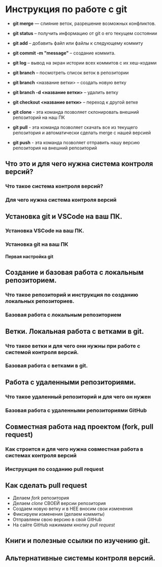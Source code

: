 # Инструкция по работе с git

* **git merge** — слияние веток, разрешение возможных конфликтов.

* **git status** – получить информацию от git о его текущем состоянии

* **git add** – добавить файл или файлы к следующему коммиту

* **git commit -m "message"** – создание коммита.

* **git log** – вывод на экран истории всех коммитов с их хеш-кодами

* **git branch** – посмотреть список веток в репозитории

* **git branch** <название ветки> – создать новую ветку

* **git branch -d <название ветки>** – удалить ветку

* **git checkout <название ветки>** – переход к другой ветке

* **git clone** - эта команда позволяет склонировать внешний репозиторий на наш ПК 

* **git pull** - эта команда позволяет скачать все из текущего репозитория и автоматически
сделать merge с нашей версией 

* **git push** - эта команда позволяет отправить нашу версию репозитория на внешний
репозиторий

## Что это и для чего нужна система контроля версий?

### Что такое система контроля версий?

### Для чего нужна система контроля версий

## Установка git и VSCode на ваш ПК.

### Установка VSCode на ваш ПК.

### Установка git на ваш ПК

#### Первая настройка git

## Создание и базовая работа с локальным репозиторием.

### Что такое репозиторий и инструкция по созданию локальных репозиториев.

### Базовая работа с локальным репозиторием

## Ветки. Локальная работа с ветками в git.

### Что такое ветки и для чего они нужны при работе с системой контроля версий.

### Базовая работа с ветками в git.

## Работа с удаленными репозиториями.

### Что такое удаленный репозиторий и для чего он нужен

### Базовая работа с удаленными репозиториями GitHub

## Совместная работа над проектом (fork, pull request)

### Как строится и для чего нужна совместная работа в системах контроля версий

### Инструкция по созданию pull request

## Как сделать pull request

- Делаем *fork* репозитория
- Делаем *clone* СВОЕЙ версии репозитория
- Создаем новую ветку и в НЕЕ вносим свои изменения
- Фиксируем изменения (делаем коммиты)
- Отправляем свою версию в свой GitHub
- На сайте GitHub нажимаем кнопку *pull request*

## Книги и полезные ссылки по изучению git.

## Альтернативные системы контроля версий.
